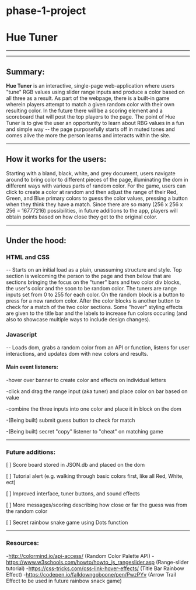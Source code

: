 # phase-1-project
# Hue Tuner

********************************************

____________________________________________


## Summary:


  **Hue Tuner** is an interactive, single-page web-application where users "tune" RGB values using slider range inputs and produce a color based on all three as a result. As part of the webpage, there is a built-in game wherein players attempt to match a given random color with their own resulting color. In the future there will be a scoring element and a scoreboard that will post the top players to the page. The point of Hue Tuner is to give the user an opportunity to learn about RBG values in a fun and simple way -- the page purposefully starts off in muted tones and comes alive the more the person learns and interacts within the site.


____________________________________________


## How it works for the users:

 Starting with a bland, black, white, and grey document, users navigate around to bring color to different pieces of the page, illuminating the dom in different ways with various parts of random color. For the game, users can click to create a color at random and then adjust the range of their Red, Green, and Blue primary colors to guess the color values, pressing a button when they think they have a match. Since there are so many (256 x 256 x 256 = 16777216) possibilities, in future additions to the app,  players will obtain points based on how close they get to the original color.


 ___________________________________________


## Under the hood:


### HTML and CSS 
-- Starts on an initial load as a plain, unassuming structure and style. Top section is welcoming the person to the page and then below that are sections bringing the focus on the "tuner" bars and two color div blocks, the user's color and the soon to be random color. The tuners are range inputs set from 0 to 255 for each color. On the random block is a button to press for a new random color. After the color blocks is another button to check for a match of the two color sections. Some "hover" styling effects are given to the title bar and the labels to increase fun colors occuring (and also to showcase multiple ways to include design changes).


### Javascript 
-- Loads dom, grabs a random color from an API or function, listens for user interactions, and updates dom with new colors and results.


#### Main event listeners:

  -hover over banner to create color and effects on individual letters

  -click and drag the range input (aka tuner) and place color on bar based on value

  -combine the three inputs into one color and place it in block on the dom

  -(Being built) submit guess button to check for match

  -(Being built) secret "copy" listener to "cheat" on matching game


____________________________________________


### Future additions:


  [ ] Score board stored in JSON.db and placed on the dom

  [ ] Tutorial alert (e.g. walking through basic colors first, like all Red, White, ect)

  [ ] Improved interface, tuner buttons, and sound effects

  [ ] More messages/scoring describing how close or far the guess was from the random color

  [ ] Secret rainbow snake game using Dots function


____________________________________________


### Resources:


  -http://colormind.io/api-access/ (Random Color Palette API)
  -https://www.w3schools.com/howto/howto_js_rangeslider.asp (Range-slider tutorial)
  -https://css-tricks.com/css-link-hover-effects/ (Title Bar Rainbow Effect)
  -https://codepen.io/falldowngoboone/pen/PwzPYv (Arrow Trail Effect to be used in future rainbow snack game)